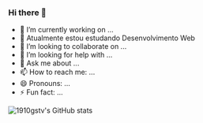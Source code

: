 ### Hi there 👋

- 🔭 I’m currently working on ...
- 🌱 Atualmente estou estudando Desenvolvimento Web
- 👯 I’m looking to collaborate on ...
- 🤔 I’m looking for help with ...
- 💬 Ask me about ...
- 📫 How to reach me: ...
- 😄 Pronouns: ...
- ⚡ Fun fact: ...


![1910gstv's GitHub stats](https://github-readme-stats.vercel.app/api?username=1910gstv)


